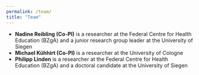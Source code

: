 ```yaml
---
permalink: /team/
title: "Team"
---
```


* **Nadine Reibling (Co-PI)** is a researcher at the Federal Centre for Health Education (BZgA) and a junior research group leader at the University of Siegen
* **Michael Kühhirt (Co-PI)** is a researcher at the University of Cologne
* **Philipp Linden** is a researcher at the Federal Centre for Health Education (BZgA) and a doctoral candidate at the University of Siegen
